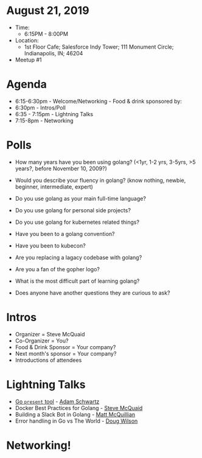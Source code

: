 # August 21, 2019

* Time: 
  * 6:15PM - 8:00PM
* Location: 
  * 1st Floor Cafe; Salesforce Indy Tower; 111 Monument Circle; Indianapolis, IN; 46204
* Meetup #1

# Agenda
* 6:15-6:30pm - Welcome/Networking - Food & drink sponsored by: 
* 6:30pm - Intros/Poll
* 6:35 - 7:15pm - Lightning Talks
* 7:15-8pm - Networking

# Polls 
- How many years have you been using golang? (<1yr, 1-2 yrs, 3-5yrs, >5 years?, before November 10, 2009?)
- Would you describe your fluency in golang? (know nothing, newbie, beginner, intermediate, expert)
- Do you use golang as your main full-time language?
- Do you use golang for personal side projects?
- Do you use golang for kubernetes related things?
- Have you been to a golang convention?
- Have you been to kubecon?
- Are you replacing a lagacy codebase with golang?
- Are you a fan of the gopher logo?
- What is the most difficult part of learning golang?
  
- Does anyone have another questions they are curious to ask?

# Intros
- Organizer = Steve McQuaid
- Co-Organizer = You?
- Food & Drink Sponsor = Your company?
- Next month's sponsor = Your company?
- Introductions of attendees

# Lightning Talks
- [Go `present` tool](../presentations/2019-08-21-go-present/README.md) - [Adam Schwartz](https://github.com/anschwa)
- Docker Best Practices for Golang - [Steve McQuaid](https://github.com/stevemcquaid)
- Building a Slack Bot in Golang - [Matt McQuillian](https://github.com/mmcquillan)
- Error handling in Go vs The World - [Doug Wilson](https://github.com/dougwilson)

# Networking!
